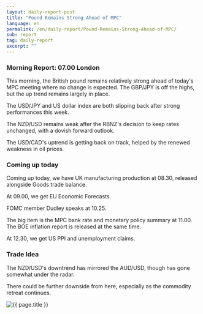 ```yaml
---
layout: daily-report-post
title: "Pound Remains Strong Ahead of MPC"
language: en
permalink: /en/daily-report/Pound-Remains-Strong-Ahead-of-MPC/
sub: report
tag: daily-report
excerpt: ""
---
```

### Morning Report: 07.00 London

This morning, the British pound remains relatively strong ahead of today's MPC meeting where no change is expected. The GBP/JPY is off the highs, but the up trend remains largely in place. 

The USD/JPY and US dollar index are both slipping back after strong performances this week. 

The NZD/USD remains weak after the RBNZ's decision to keep rates unchanged, with a dovish forward outlook. 

The USD/CAD's uptrend is getting back on track, helped by the renewed weakness in oil prices.


### Coming up today

Coming up today, we have UK manufacturing production at 08.30, released alongside Goods trade balance. 

At 09.00, we get EU Economic Forecasts.

FOMC member Dudley speaks at 10.25. 

The big item is the MPC bank rate and monetary policy summary at 11.00. The BOE inflation report is released at the same time. 

At 12.30, we get US PPI and unemployment claims.


### Trade Idea

The NZD/USD's downtrend has mirrored the AUD/USD, though has gone somewhat under the radar. 

There could be further downside from here, especially as the commodity retreat continues.

<p><img src="{{ "/assets/images/daily-report/11-may-17.png" | relative_url }}" alt="{{ page.title }}" title="{{ page.title }}"></p>